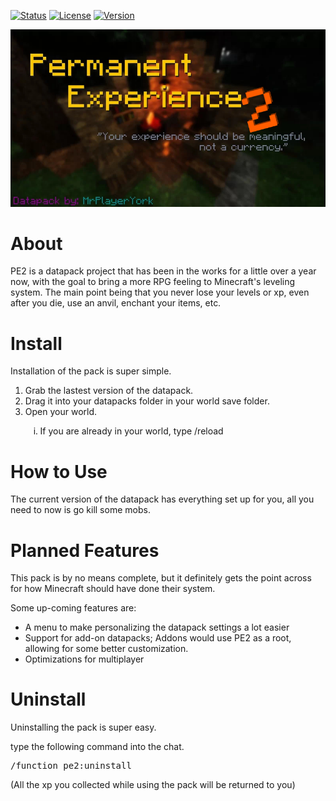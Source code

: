 [![Status](https://img.shields.io/badge/Status-Active-brightgreen)]() [![License](https://img.shields.io/badge/License-CC%20BY--NC--SA%204.0-orange)](https://github.com/MrPlayerYork/permanent-experience-2/blob/main/LICENSE.md) [![Version](https://img.shields.io/badge/Version-1.0-blue)]()

[![Splash](https://github.com/MrPlayerYork/permanent-experience-2/blob/main/splash.jpg?raw=true)]()

<h1>About</h1>
PE2 is a datapack project that has been in the works for a little over a year now, with the goal to bring a more RPG feeling to Minecraft's leveling system. The main point being that you never lose your levels or xp, even after you die, use an anvil, enchant your items, etc.

<h1>Install</h1>
Installation of the pack is super simple.
<p>
<ol type="1">
  <li>Grab the lastest version of the datapack.</li>
  <li>Drag it into your datapacks folder in your world save folder.</li>
  <li>Open your world.</li>
  <ol type="i">
    <li>If you are already in your world, type /reload</li>
  </ol>
</ol>

<h1>How to Use</h1>
The current version of the datapack has everything set up for you, all you need to now is go kill some mobs.

<h1>Planned Features</h1>
This pack is by no means complete, but it definitely gets the point across for how Minecraft should have done their system.

Some up-coming features are:
  - A menu to make personalizing the datapack settings a lot easier
  - Support for add-on datapacks; Addons would use PE2 as a root, allowing for some better customization.
  - Optimizations for multiplayer
  
<h1>Uninstall</h1>
Uninstalling the pack is super easy.
<p>
type the following command into the chat.
<pre>/function pe2:uninstall</pre>
(All the xp you collected while using the pack will be returned to you)
